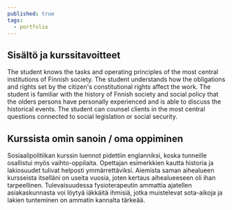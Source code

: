 ```yaml
---
published: true
tags:
  - portfolio
---
```

## Sisältö ja kurssitavoitteet
The student knows the tasks and operating principles of the most central institutions of Finnish society. The student understands how the obligations and rights set by the citizen's constitutional rights affect the work. The student is familiar with the history of Fnnish society and social policy that the olders persons have personally experienced and is able to discuss the historical events. The student can counsel clients in the most central questions connected to social legislation or social security.

## Kurssista omin sanoin / oma oppiminen
Sosiaalipolitiikan kurssin luennot pidettiin englanniksi, koska tunneille osallistui myös vaihto-oppilaita. Opettajan esimerkkien kautta  historia ja lakiosuudet tulivat helposti ymmärrettäviksi. Aiemista saman aihealueen kursseista itselläni on useita vuosia, joten kertaus aihealueeseen oli ihan tarpeellinen. Tulevaisuudessa fysioterapeutin ammattia ajatellen asiakaskunnasta voi löytyä iäkkäitä ihmisiä, jotka muistelevat sota-aikoja ja lakien tunteminen on ammatin kannalta tärkeää.
